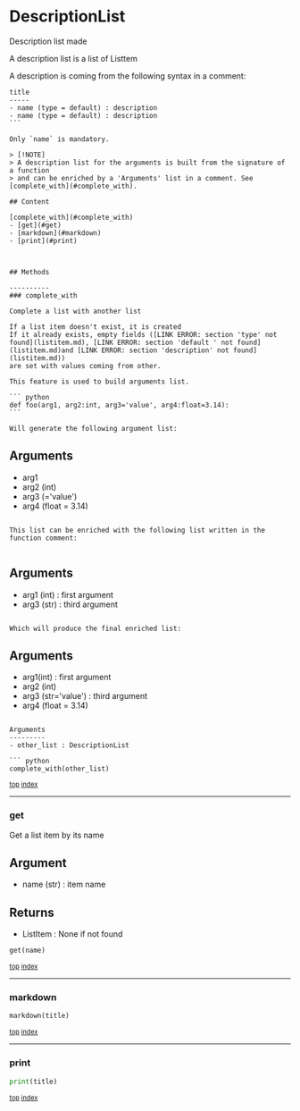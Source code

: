 # DescriptionList

Description list made

A description list is a list of Listtem

A description is coming from the following syntax in a comment:

````
title
-----
- name (type = default) : description
- name (type = default) : description
```

Only `name` is mandatory.

> [!NOTE]
> A description list for the arguments is built from the signature of a function
> and can be enriched by a 'Arguments' list in a comment. See [complete_with](#complete_with).

## Content

[complete_with](#complete_with)
- [get](#get)
- [markdown](#markdown)
- [print](#print)



## Methods

----------
### complete_with

Complete a list with another list

If a list item doesn't exist, it is created
If it already exists, empty fields ([LINK ERROR: section 'type' not found](listitem.md), [LINK ERROR: section 'default ' not found](listitem.md)and [LINK ERROR: section 'description' not found](listitem.md))
are set with values coming from other.

This feature is used to build arguments list. 
    
``` python
def foo(arg1, arg2:int, arg3='value', arg4:float=3.14):
```

Will generate the following argument list:

````
Arguments
---------
- arg1
- arg2 (int)
- arg3 (='value')
- arg4 (float = 3.14)
```

This list can be enriched with the following list written in the function comment:


````
Arguments
---------
- arg1 (int) : first argument
- arg3 (str) : third argument        
```

Which will produce the final enriched list:

````
Arguments
---------
- arg1(int) : first argument
- arg2 (int)
- arg3 (str='value') : third argument 
- arg4 (float = 3.14)
```

Arguments
---------
- other_list : DescriptionList

``` python
complete_with(other_list)
```



<sub>[top](#descriptionlist) [index](index.md)</sub>



----------
### get

Get a list item by its name

Argument
--------
- name (str) : item name

Returns
-------
- ListItem : None if not found

``` python
get(name)
```



<sub>[top](#descriptionlist) [index](index.md)</sub>



----------
### markdown



``` python
markdown(title)
```



<sub>[top](#descriptionlist) [index](index.md)</sub>



----------
### print



``` python
print(title)
```



<sub>[top](#descriptionlist) [index](index.md)</sub>


